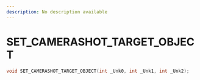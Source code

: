 ```yaml
---
description: No description available 
---
```


# SET_CAMERASHOT_TARGET_OBJECT

```cpp
void SET_CAMERASHOT_TARGET_OBJECT(int _Unk0, int _Unk1, int _Unk2);
```